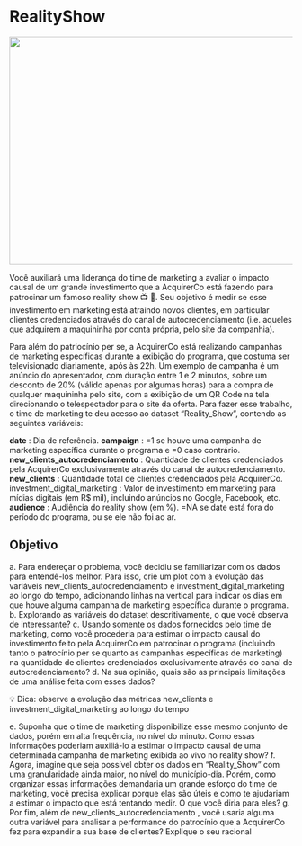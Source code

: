 # RealityShow


<p align="center">
  <img width="780" height="406" src="https://simpleads.com.br/wp-content/uploads/2018/05/191576-segmentacao-de-mercado-conheca-3-grandes-conceitos-do-marketing-1.jpg">
</p>

Você auxiliará uma liderança do time de marketing a
avaliar o impacto causal de um grande investimento que a AcquirerCo está
fazendo para patrocinar um famoso reality show 📺 👀. Seu objetivo é medir se
esse investimento em marketing está atraindo novos clientes, em particular
clientes credenciados através do canal de autocredenciamento (i.e. aqueles
que adquirem a maquininha por conta própria, pelo site da companhia).

Para além do patriocínio per se, a AcquirerCo está realizando campanhas de
marketing específicas durante a exibição do programa, que costuma ser
televisionado diariamente, após às 22h. Um exemplo de campanha é um
anúncio do apresentador, com duração entre 1 e 2 minutos, sobre um desconto
de 20% (válido apenas por algumas horas) para a compra de qualquer
maquininha pelo site, com a exibição de um QR Code na tela direcionando o
telespectador para o site da oferta. 
Para fazer esse trabalho, o time de marketing te deu acesso ao dataset
“Reality_Show”, contendo as seguintes variáveis:

**date** : Dia de referência.
**campaign** : =1 se houve uma campanha de marketing específica durante o
programa e =0 caso contrário.
**new_clients_autocredenciamento** : Quantidade de clientes credenciados pela
AcquirerCo exclusivamente através do canal de autocredenciamento.
**new_clients** : Quantidade total de clientes credenciados pela AcquirerCo.
investment_digital_marketing : Valor de investimento em marketing para mídias
digitais (em R$ mil), incluindo anúncios no Google, Facebook, etc.
**audience** : Audiência do reality show (em %). =NA se date está fora do
período do programa, ou se ele não foi ao ar.

## Objetivo
a. Para endereçar o problema, você decidiu se familiarizar com os dados para
entendê-los melhor. Para isso, crie um plot com a evolução das variáveis 
new_clients_autocredenciamento e investment_digital_marketing ao longo do tempo,
adicionando linhas na vertical para indicar os dias em que houve alguma
campanha de marketing específica durante o programa.
b. Explorando as variáveis do dataset descritivamente, o que você observa de
interessante?
c. Usando somente os dados fornecidos pelo time de marketing, como você
procederia para estimar o impacto causal do investimento feito pela
AcquirerCo em patrocinar o programa (incluindo tanto o patrocínio per se
quanto as campanhas específicas de marketing) na quantidade de clientes
credenciados exclusivamente através do canal de autocredenciamento?
d. Na sua opinião, quais são as principais limitações de uma análise feita com
esses dados?

💡 Dica: observe a evolução das métricas new_clients e 
investment_digital_marketing ao longo do tempo

e. Suponha que o time de marketing disponibilize esse mesmo conjunto de
dados, porém em alta frequência, no nível do minuto. Como essas
informações poderiam auxiliá-lo a estimar o impacto causal de uma
determinada campanha de marketing exibida ao vivo no reality show?
f. Agora, imagine que seja possível obter os dados em “Reality_Show” com
uma granularidade ainda maior, no nível do município-dia. Porém, como
organizar essas informações demandaria um grande esforço do time de
marketing, você precisa explicar porque elas são úteis e como te ajudariam
a estimar o impacto que está tentando medir. O que você diria para eles?
g. Por fim, além de new_clients_autocredenciamento , você usaria alguma outra
variável para analisar a performance do patrocínio que a AcquirerCo fez
para expandir a sua base de clientes? Explique o seu racional
